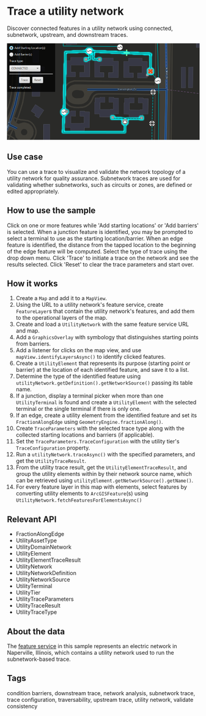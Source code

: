# Trace a utility network

Discover connected features in a utility network using connected, subnetwork, upstream, and downstream traces.

![](TraceUtilityNetwork.png)

## Use case

You can use a trace to visualize and validate the network topology of a utility network for quality assurance. Subnetwork traces are used for validating whether subnetworks, such as circuits or zones, are defined or edited appropriately.

## How to use the sample

Click on one or more features while 'Add starting locations' or 'Add barriers' is selected. When a junction feature is identified, you may be prompted to select a terminal to use as the starting location/barrier. When an edge feature is identified, the distance from the tapped location to the beginning of the edge feature will be computed. Select the type of trace using the drop down menu. Click 'Trace' to initiate a trace on the network and see the results selected. Click 'Reset' to clear the trace parameters and start over.

## How it works

1. Create a `Map` and add it to a `MapView`.
2. Using the URL to a utility network's feature service, create `FeatureLayer`s that contain the utility network's features, and add them to the operational layers of the map.
3. Create and load a `UtilityNetwork` with the same feature service URL and map.
4. Add a `GraphicsOverlay` with symbology that distinguishes starting points from barriers.
5. Add a listener for clicks on the map view, and use `mapView.identifyLayersAsync()` to identify clicked features.
6. Create a `UtilityElement` that represents its purpose (starting point or barrier) at the location of each identified feature, and save it to a list.
7. Determine the type of the identified feature using `utilityNetwork.getDefinition().getNetworkSource()` passing its table name.
8. If a junction, display a terminal picker when more than one `UtilityTerminal` is found and create a `UtilityElement` with the selected terminal or the single terminal if there is only one.
9. If an edge, create a utility element from the identified feature and set its `FractionAlongEdge` using `GeometryEngine.fractionAlong()`.
10. Create `TraceParameters` with the selected trace type along with the collected starting locations and barriers (if applicable).
11. Set the `TraceParameters.TraceConfiguration` with the utility tier's `TraceConfiguration` property.
12. Run a `utilityNetwork.traceAsync()` with the specified parameters, and get the `UtilityTraceResult`.
13. From the utility trace result, get the `UtilityElementTraceResult`, and group the utility elements within by their network source name, which can be retrieved using `utilityElement.getNetworkSource().getName()`.
13. For every feature layer in this map with elements, select features by converting utility elements to `ArcGISFeature`(s) using `UtilityNetwork.fetchFeaturesForElementsAsync()`

## Relevant API

* FractionAlongEdge
* UtilityAssetType
* UtilityDomainNetwork
* UtilityElement
* UtilityElementTraceResult
* UtilityNetwork
* UtilityNetworkDefinition
* UtilityNetworkSource
* UtilityTerminal
* UtilityTier
* UtilityTraceParameters
* UtilityTraceResult
* UtilityTraceType

## About the data

The [feature service](https://sampleserver7.arcgisonline.com/arcgis/rest/services/UtilityNetwork/NapervilleElectric/FeatureServer) in this sample represents an electric network in Naperville, Illinois, which contains a utility network used to run the subnetwork-based trace.

## Tags

condition barriers, downstream trace, network analysis, subnetwork trace, trace configuration, traversability, upstream trace, utility network, validate consistency